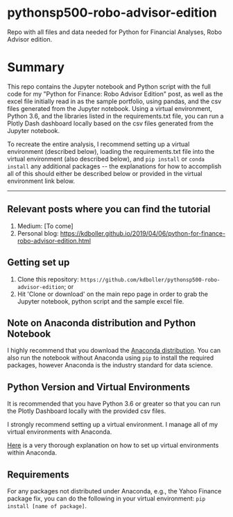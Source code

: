 # pythonsp500-robo-advisor-edition
Repo with all files and data needed for Python for Financial Analyses, Robo Advisor edition.

# Summary
This repo contains the Jupyter notebook and Python script with the full code for my "Python for Finance:  Robo Advisor Edition" post, as well as the excel file initially read in as the sample portfolio, using pandas, and the csv files generated from the Jupyter notebook.  Using a virtual environment, Python 3.6, and the libraries listed in the requirements.txt file, you can run a Plotly Dash dashboard locally based on the csv files generated from the Jupyter notebook.

To recreate the entire analysis, I recommend setting up a virtual environment (described below), loading the requirements.txt file into the virtual environment (also described below), and ``pip install`` or ``conda install`` any additional packages -- the explanations for how to accomplish all of this should either be described below or provided in the virtual environment link below. 

---

## Relevant posts where you can find the tutorial

1. Medium: [To come]
2. Personal blog:  https://kdboller.github.io/2019/04/06/python-for-finance-robo-advisor-edition.html

## Getting set up

1. Clone this repository:  ``https://github.com/kdboller/pythonsp500-robo-advisor-edition``; or 
2. Hit 'Clone or download' on the main repo page in order to grab the Jupyter notebook, python script and the sample excel file.

## Note on Anaconda distribution and Python Notebook

I highly recommend that you download the [Anaconda distribution](https://www.anaconda.com/download/).  You can also run the notebook without Anaconda using ``pip`` to install the required packages, however Anaconda is the industry standard for data science.

## Python Version and Virtual Environments  
It is recommended that you have Python 3.6 or greater so that you can run the Plotly Dashboard locally with the provided csv files.  

I strongly recommend setting up a virtual environment. I manage all of my virtual environments with Anaconda.  

[Here](https://medium.freecodecamp.org/why-you-need-python-environments-and-how-to-manage-them-with-conda-85f155f4353c) is a very thorough explanation on how to set up virtual environments within Anaconda.

## Requirements
For any packages not distributed under Anaconda, e.g., the Yahoo Finance package fix, you can do the following in your virtual environment:  ``pip install [name of package]``.
